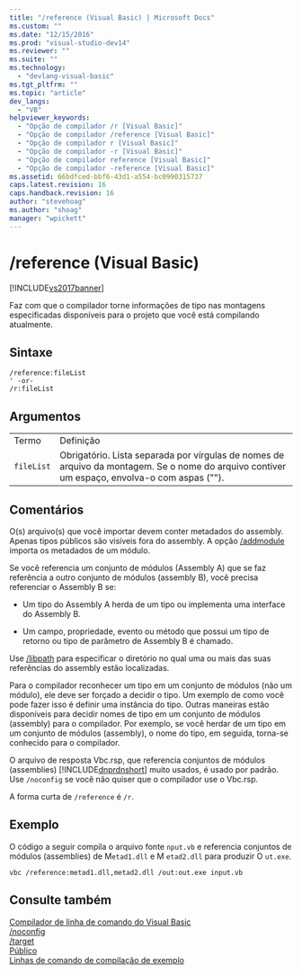 ```yaml
---
title: "/reference (Visual Basic) | Microsoft Docs"
ms.custom: ""
ms.date: "12/15/2016"
ms.prod: "visual-studio-dev14"
ms.reviewer: ""
ms.suite: ""
ms.technology: 
  - "devlang-visual-basic"
ms.tgt_pltfrm: ""
ms.topic: "article"
dev_langs: 
  - "VB"
helpviewer_keywords: 
  - "Opção de compilador /r [Visual Basic]"
  - "Opção de compilador /reference [Visual Basic]"
  - "Opção de compilador r [Visual Basic]"
  - "Opção de compilador -r [Visual Basic]"
  - "Opção de compilador reference [Visual Basic]"
  - "Opção de compilador -reference [Visual Basic]"
ms.assetid: 66bdfced-bbf6-43d1-a554-bc0990315737
caps.latest.revision: 16
caps.handback.revision: 16
author: "stevehoag"
ms.author: "shoag"
manager: "wpickett"
---
```

# /reference (Visual Basic)
[!INCLUDE[vs2017banner](../../../csharp/includes/vs2017banner.md)]

Faz com que o compilador torne informações de tipo nas montagens especificadas disponíveis para o projeto que você está compilando atualmente.  
  
## Sintaxe  
  
```  
/reference:fileList  
' -or-  
/r:fileList  
```  
  
## Argumentos  
  
|||  
|-|-|  
|Termo|Definição|  
|`fileList`|Obrigatório.  Lista separada por vírgulas de nomes de arquivo da montagem.  Se o nome do arquivo contiver um espaço, envolva\-o com aspas  \(""\).|  
  
## Comentários  
 O\(s\) arquivo\(s\) que você importar devem conter metadados do assembly.  Apenas tipos públicos são visíveis fora do assembly.  A opção [\/addmodule](../../../visual-basic/reference/command-line-compiler/addmodule.md) importa os metadados de um módulo.  
  
 Se você referencia um conjunto de módulos \(Assembly A\)  que se faz referência a outro conjunto de módulos \(assembly B\), você precisa referenciar o Assembly B se:  
  
-   Um tipo do Assembly A herda de um tipo ou implementa uma interface do Assembly B.  
  
-   Um campo, propriedade, evento ou método que possui um tipo de retorno ou tipo de parâmetro de Assembly B é chamado.  
  
 Use [\/libpath](../../../visual-basic/reference/command-line-compiler/libpath.md) para especificar o diretório no qual uma ou mais das suas referências do assembly estão localizadas.  
  
 Para o compilador reconhecer um tipo em um conjunto de módulos \(não um módulo\), ele deve ser forçado a decidir o tipo.  Um exemplo de como você pode fazer isso é definir uma instância do tipo.  Outras maneiras estão disponíveis para decidir nomes de tipo em um conjunto de módulos \(assembly\) para o compilador.  Por exemplo, se você herdar de um tipo em um conjunto de módulos \(assembly\), o nome do tipo, em seguida, torna\-se conhecido para o compilador.  
  
 O arquivo de resposta Vbc.rsp, que referencia conjuntos de módulos \(assemblies\) [!INCLUDE[dnprdnshort](../../../csharp/getting-started/includes/dnprdnshort_md.md)] muito usados, é usado por padrão.  Use `/noconfig` se você não quiser que o compilador use o Vbc.rsp.  
  
 A forma curta de `/reference`  é `/r`.  
  
## Exemplo  
 O código a seguir compila o arquivo fonte `nput.vb` e referencia conjuntos de módulos \(assemblies\) de M`etad1.dll` e M `etad2.dll` para produzir O `ut.exe`.  
  
```  
vbc /reference:metad1.dll,metad2.dll /out:out.exe input.vb  
```  
  
## Consulte também  
 [Compilador de linha de comando do Visual Basic](../../../visual-basic/reference/command-line-compiler/index.md)   
 [\/noconfig](../../../visual-basic/reference/command-line-compiler/noconfig.md)   
 [\/target](../../../visual-basic/reference/command-line-compiler/target.md)   
 [Público](../../../visual-basic/language-reference/modifiers/public.md)   
 [Linhas de comando de compilação de exemplo](../../../visual-basic/reference/command-line-compiler/sample-compilation-command-lines.md)